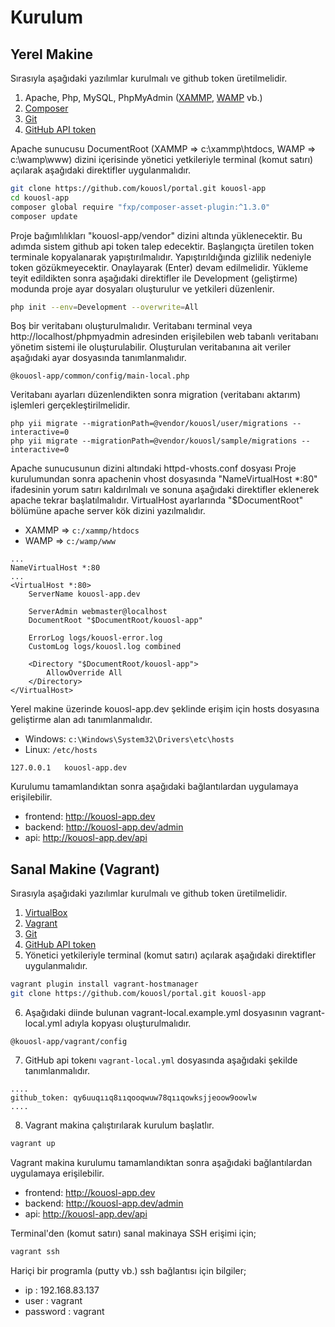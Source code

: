 Kurulum
============

## Yerel Makine

Sırasıyla aşağıdaki yazılımlar kurulmalı ve github token üretilmelidir.

1. Apache, Php, MySQL, PhpMyAdmin ([XAMMP](https://www.apachefriends.org), [WAMP](http://www.wampserver.com/en/) vb.)
2. [Composer](https://getcomposer.org/)
3. [Git](https://git-scm.com/)
4. [GitHub API token](https://github.com/blog/1509-personal-api-tokens)

Apache sunucusu DocumentRoot (XAMMP => c:\xammp\htdocs, WAMP => c:\wamp\www) dizini içerisinde yönetici yetkileriyle terminal (komut satırı) açılarak aşağıdaki direktifler uygulanmalıdır.
```bash
git clone https://github.com/kouosl/portal.git kouosl-app
cd kouosl-app
composer global require "fxp/composer-asset-plugin:^1.3.0"
composer update
```

Proje bağımlılıkları "kouosl-app/vendor" dizini altında yüklenecektir. Bu adımda sistem github api token talep edecektir. Başlangıçta üretilen token terminale kopyalanarak yapıştırılmalıdır. Yapıştırıldığında gizlilik nedeniyle token gözükmeyecektir. Onaylayarak (Enter) devam edilmelidir. Yükleme teyit edildikten sonra aşağıdaki direktifler ile Development (geliştirme) modunda proje ayar dosyaları oluşturulur ve yetkileri düzenlenir.
```bash
php init --env=Development --overwrite=All
```

Boş bir veritabanı oluşturulmalıdır. Veritabanı terminal veya http://localhost/phpmyadmin adresinden erişilebilen web tabanlı veritabanı yönetim sistemi ile oluşturulabilir. Oluşturulan veritabanına ait veriler aşağıdaki ayar dosyasında tanımlanmalıdır.
```
@kouosl-app/common/config/main-local.php 
```

Veritabanı ayarları düzenlendikten sonra migration (veritabanı aktarım) işlemleri gerçekleştirilmelidir.
```
php yii migrate --migrationPath=@vendor/kouosl/user/migrations --interactive=0
php yii migrate --migrationPath=@vendor/kouosl/sample/migrations --interactive=0
```

Apache sunucusunun dizini altındaki httpd-vhosts.conf dosyası
Proje kurulumundan sonra apachenin vhost dosyasında "NameVirtualHost *:80" ifadesinin yorum satırı kaldırılmalı ve  sonuna aşağıdaki direktifler eklenerek apache tekrar başlatılmalıdır. VirtualHost ayarlarında "$DocumentRoot" bölümüne apache server kök dizini yazılmalıdır.

- XAMMP => `c:/xammp/htdocs`
- WAMP  => `c:/wamp/www`
   
```
...
NameVirtualHost *:80
...
<VirtualHost *:80>
    ServerName kouosl-app.dev
       
    ServerAdmin webmaster@localhost
    DocumentRoot "$DocumentRoot/kouosl-app"
       
    ErrorLog logs/kouosl-error.log
    CustomLog logs/kouosl.log combined	
       
    <Directory "$DocumentRoot/kouosl-app">
        AllowOverride All
    </Directory>
</VirtualHost>
```

Yerel makine üzerinde kouosl-app.dev şeklinde erişim için hosts dosyasına geliştirme alan adı tanımlanmalıdır.

- Windows: `c:\Windows\System32\Drivers\etc\hosts`
- Linux: `/etc/hosts`

```
127.0.0.1   kouosl-app.dev
```

Kurulumu tamamlandıktan sonra aşağıdaki bağlantılardan uygulamaya erişilebilir.
* frontend: http://kouosl-app.dev
* backend: http://kouosl-app.dev/admin
* api: http://kouosl-app.dev/api

## Sanal Makine (Vagrant)

Sırasıyla aşağıdaki yazılımlar kurulmalı ve github token üretilmelidir.

1. [VirtualBox](https://www.virtualbox.org/wiki/Downloads)
2. [Vagrant](https://www.vagrantup.com/downloads.html)
3. [Git](git-scm.com)
4. [GitHub API token](https://github.com/blog/1509-personal-api-tokens)
5. Yönetici yetkileriyle terminal (komut satırı) açılarak aşağıdaki direktifler uygulanmalıdır.
   
```bash
vagrant plugin install vagrant-hostmanager
git clone https://github.com/kouosl/portal.git kouosl-app
```

6. Aşağıdaki diinde bulunan vagrant-local.example.yml dosyasının vagrant-local.yml adıyla kopyası oluşturulmalıdır. 
```
@kouosl-app/vagrant/config
```

7. GitHub api tokenı `vagrant-local.yml` dosyasında aşağıdaki şekilde tanımlanmalıdır.
```
....
github_token: qy6uuqııq8ııqooqwuw78qııqowksjjeoow9oowlw
....
```

8. Vagrant makina çalıştırılarak kurulum başlatlır.
```bash
vagrant up
```
   
Vagrant makina kurulumu tamamlandıktan sonra aşağıdaki bağlantılardan uygulamaya erişilebilir.
* frontend: http://kouosl-app.dev
* backend: http://kouosl-app.dev/admin
* api: http://kouosl-app.dev/api

Terminal'den (komut satırı) sanal makinaya SSH erişimi için;
```bash
vagrant ssh
```
   
Hariçi bir programla (putty vb.) ssh bağlantısı için bilgiler;
* ip : 192.168.83.137
* user : vagrant
* password : vagrant
